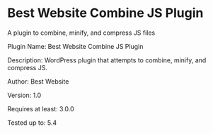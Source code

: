 Best Website Combine JS Plugin
==========

A plugin to combine, minify, and compress JS files

Plugin Name: Best Website Combine JS Plugin

Description: WordPress plugin that attempts to combine, minify, and compress JS.

Author: Best Website

Version: 1.0

Requires at least: 3.0.0

Tested up to: 5.4
